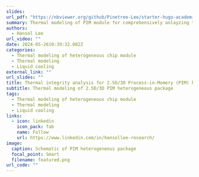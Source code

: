 ```yaml
---
slides:
url_pdf: "https://nbviewer.org/github/Pinetree-Lee/starter-hugo-academic/blob/main/assets/media/pdfs/IR_measurement_data_processing.pdf"
summary: Thermal modeling of PIM module for comprehensively anlayzing thermal integrity
authors:
  - Hansol Lee
url_video: ""
date: 2024-05-2610:39:32.082Z
categories:
  - Thermal modeling of heterogeneous chip module
  - Thermal modeling
  - Liquid cooling
external_link: ""
url_slides: ""
title: Thermal integrity analysis for 2.5D/3D Process-in-Momery (PIM) heterogeneous package
subtitle: Thermal modeling of 2.5D/3D PIM heterogeneous package
tags:
  - Thermal modeling of heterogeneous chip module
  - Thermal modeling
  - Liquid cooling
links:
  - icon: linkedin
    icon_pack: fab
    name: Follow
    url: https://www.linkedin.com/in/hansollee-research/
image:
  caption: Schematic of PIM heterogeneous package
  focal_point: Smart
  filename: featured.png
url_code: ""
---
```



